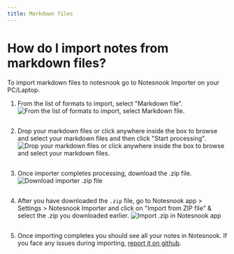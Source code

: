 ```yaml
---
title: Markdown files
---
```


# How do I import notes from markdown files?

To import markdown files to notesnook go to Notesnook Importer on your PC/Laptop.

1. From the list of formats to import, select "Markdown file".
   <img style="margin-bottom:15px;" src="/static/markdown-importer/1.png" alt="From the list of formats to import, select Markdown file."/>

2. Drop your markdown files or click anywhere inside the box to browse and select your markdown files and then click "Start processing".
   <img style="margin-bottom:15px;" src="/static/markdown-importer/2.png" alt="Drop your markdown files or click anywhere inside the box to browse and select your markdown files."/>

3. Once importer completes processing, download the .zip file.
   <img style="margin-bottom:15px;" src="/static/markdown-importer/6.png" alt="Download importer .zip file"/>

4. After you have downloaded the `.zip` file, go to Notesnook app > Settings > Notesnook Importer and click on "Import from ZIP file" & select the .zip you downloaded earlier.
   <img style="margin-bottom:15px;" src="/static/import-zip-app.png" alt="Import .zip in Notesnook app"/>

5. Once importing completes you should see all your notes in Notesnook. If you face any issues during importing, [report it on github](https://github.com/streetwriters/notesnook).
